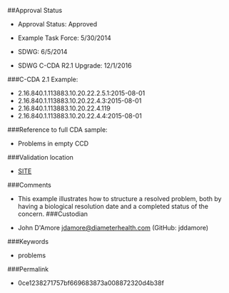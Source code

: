 ##Approval Status 

* Approval Status: Approved
* Example Task Force: 5/30/2014
* SDWG: 6/5/2014

* SDWG C-CDA R2.1 Upgrade: 12/1/2016    

###C-CDA 2.1 Example: 
 

* 2.16.840.1.113883.10.20.22.2.5.1:2015-08-01
* 2.16.840.1.113883.10.20.22.4.3:2015-08-01
* 2.16.840.1.113883.10.20.22.4.119
* 2.16.840.1.113883.10.20.22.4.4:2015-08-01


###Reference to full CDA sample:
* Problems in empty CCD


###Validation location

* [SITE](https://sitenv.org/c-cda-validator)


###Comments

* This example illustrates how to structure a resolved problem, both by having a biological resolution date and a completed status of the concern.
###Custodian

* John D'Amore jdamore@diameterhealth.com (GitHub: jddamore)



###Keywords

* problems

###Permalink 

* 0ce1238271757bf669683873a008872320d4b38f
